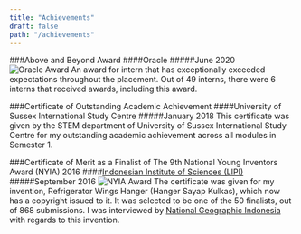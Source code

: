```yaml
---
title: "Achievements"
draft: false
path: "/achievements"
---
```


###Above and Beyond Award
####Oracle
#####June 2020
![Oracle Award](/oracle-award.jpg)
An award for intern that has exceptionally exceeded expectations throughout the placement. Out of 49 interns, there were 
6 interns that received awards, including this award.

###Certificate of Outstanding Academic Achievement
####University of Sussex International Study Centre
#####January 2018
This certificate was given by the STEM department of University of Sussex International Study Centre for my outstanding 
academic achievement across all modules in Semester 1.

###Certificate of Merit as a Finalist of The 9th National Young Inventors Award (NYIA) 2016
####[Indonesian Institute of Sciences (LIPI)](http://lipi.go.id/)
#####September 2016
![NYIA Award](/nyia-award.jpg)
The certificate was given for my invention, Refrigerator Wings Hanger (Hanger Sayap Kulkas), which now has a copyright issued to it. 
It was selected to be one of the 50 finalists, out of 868 submissions. I was interviewed by 
[National Geographic Indonesia](https://nationalgeographic.grid.id/read/13306734/hanger-sayap-kulkas-pengering-pakaian-ramah-lingkungan) 
with regards to this invention.